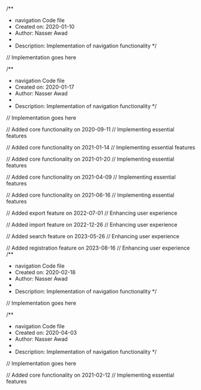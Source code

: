 /**
 * navigation Code file
 * Created on: 2020-01-10
 * Author: Nasser Awad
 *
 * Description: Implementation of navigation functionality
 */
 
// Implementation goes here

/**
 * navigation Code file
 * Created on: 2020-01-17
 * Author: Nasser Awad
 *
 * Description: Implementation of navigation functionality
 */
 
// Implementation goes here


// Added core functionality on 2020-09-11
// Implementing essential features

// Added core functionality on 2021-01-14
// Implementing essential features

// Added core functionality on 2021-01-20
// Implementing essential features

// Added core functionality on 2021-04-09
// Implementing essential features

// Added core functionality on 2021-06-16
// Implementing essential features

// Added export feature on 2022-07-01
// Enhancing user experience

// Added import feature on 2022-12-26
// Enhancing user experience

// Added search feature on 2023-05-26
// Enhancing user experience

// Added registration feature on 2023-08-16
// Enhancing user experience
/**
 * navigation Code file
 * Created on: 2020-02-18
 * Author: Nasser Awad
 *
 * Description: Implementation of navigation functionality
 */
 
// Implementation goes here

/**
 * navigation Code file
 * Created on: 2020-04-03
 * Author: Nasser Awad
 *
 * Description: Implementation of navigation functionality
 */
 
// Implementation goes here


// Added core functionality on 2021-02-12
// Implementing essential features
